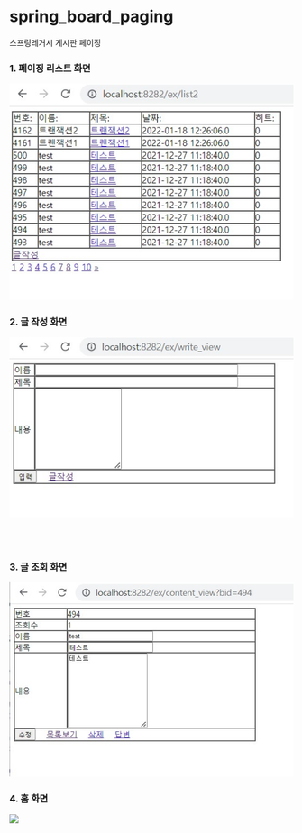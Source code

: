 # spring_board_paging
스프링레거시 게시판 페이징

### 1. 페이징 리스트 화면
<img src="/img/페이징리스트.jpg">

### 2. 글 작성 화면
<img src="/img/글작성.jpg">

<br/><br/>

### 3. 글 조회 화면

<img src="/img/글 조회.jpg">

<br/>

### 4. 홈 화면

<img src="/img/홈.jpg">

<br/>
